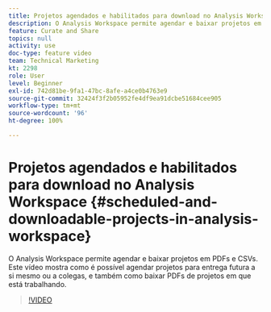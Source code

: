 ```yaml
---
title: Projetos agendados e habilitados para download no Analysis Workspace
description: O Analysis Workspace permite agendar e baixar projetos em PDFs e CSVs. Este vídeo mostra como é possível agendar projetos para entrega futura a si mesmo ou a colegas, e também como baixar PDFs de projetos em que está trabalhando.
feature: Curate and Share
topics: null
activity: use
doc-type: feature video
team: Technical Marketing
kt: 2298
role: User
level: Beginner
exl-id: 742d81be-9fa1-47bc-8afe-a4ce0b4763e9
source-git-commit: 32424f3f2b05952fe4df9ea91dcbe51684cee905
workflow-type: tm+mt
source-wordcount: '96'
ht-degree: 100%

---
```


# Projetos agendados e habilitados para download no Analysis Workspace {#scheduled-and-downloadable-projects-in-analysis-workspace}

O Analysis Workspace permite agendar e baixar projetos em PDFs e CSVs. Este vídeo mostra como é possível agendar projetos para entrega futura a si mesmo ou a colegas, e também como baixar PDFs de projetos em que está trabalhando.

>[!VIDEO](https://video.tv.adobe.com/v/24709/?quality=12)

